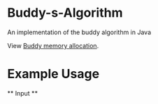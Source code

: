 # Buddy-s-Algorithm
An implementation of the buddy algorithm in Java

View [Buddy memory allocation](https://en.wikipedia.org/wiki/Buddy_memory_allocation).

# Example Usage
** Input **
